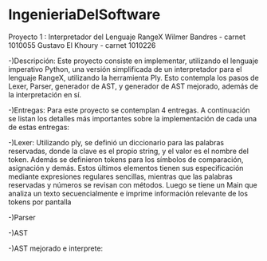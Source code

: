IngenieriaDelSoftware
=====================
Proyecto 1 : Interpretador del Lenguaje RangeX
Wilmer Bandres - carnet 1010055
Gustavo El Khoury - carnet 1010226

-)Descripción: Este proyecto consiste en implementar, utilizando el lenguaje
  imperativo Python, una versión simplificada de un interpretador para el 
  lenguaje RangeX, utilizando la herramienta Ply. Esto contempla los pasos de 
  Lexer, Parser, generador de AST, y generador de AST mejorado, 
  además de la interpretación en sí.
  
-)Entregas: Para este proyecto se contemplan 4 entregas. A continuación se listan
  los detalles más importantes sobre la implementación de cada una de estas entregas:
  
  -)Lexer: Utilizando ply, se definió un diccionario para las palabras reservadas,
    donde la clave es el propio string, y el valor es el nombre del token. Además
    se definieron tokens para los símbolos de comparación, asignación y demás. 
    Estos últimos elementos tienen sus especificación mediante expresiones regulares
    sencillas, mientras que las palabras reservadas y números se revisan con métodos.
    Luego se tiene un Main que analiza un texto secuencialmente e imprime
    información relevante de los tokens por pantalla
  
  -)Parser
  
  -)AST
 
  -)AST mejorado e interprete:
